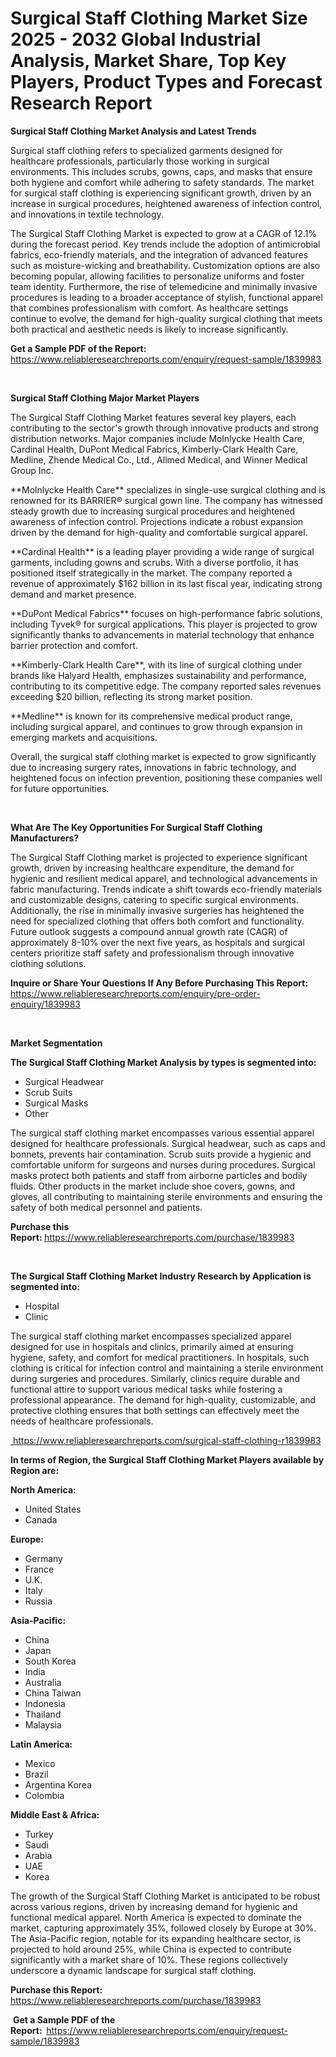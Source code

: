<p><h1>Surgical Staff Clothing Market Size 2025 - 2032 Global Industrial Analysis, Market Share, Top Key Players, Product Types and Forecast Research Report</h1></p><p><strong>Surgical Staff Clothing Market Analysis and Latest Trends</strong></p>
<p><p>Surgical staff clothing refers to specialized garments designed for healthcare professionals, particularly those working in surgical environments. This includes scrubs, gowns, caps, and masks that ensure both hygiene and comfort while adhering to safety standards. The market for surgical staff clothing is experiencing significant growth, driven by an increase in surgical procedures, heightened awareness of infection control, and innovations in textile technology.</p><p>The Surgical Staff Clothing Market is expected to grow at a CAGR of 12.1% during the forecast period. Key trends include the adoption of antimicrobial fabrics, eco-friendly materials, and the integration of advanced features such as moisture-wicking and breathability. Customization options are also becoming popular, allowing facilities to personalize uniforms and foster team identity. Furthermore, the rise of telemedicine and minimally invasive procedures is leading to a broader acceptance of stylish, functional apparel that combines professionalism with comfort. As healthcare settings continue to evolve, the demand for high-quality surgical clothing that meets both practical and aesthetic needs is likely to increase significantly.</p></p>
<p><strong>Get a Sample PDF of the Report:&nbsp;</strong> <a href="https://www.reliableresearchreports.com/enquiry/request-sample/1839983?utm_campaign=7&utm_medium=2&utm_source=Github&utm_content=ia&utm_term=14042025&utm_id=surgical-staff-clothing">https://www.reliableresearchreports.com/enquiry/request-sample/1839983</a></p>
<p>&nbsp;</p>
<p><strong>Surgical Staff Clothing Major Market Players</strong></p>
<p><p>The Surgical Staff Clothing Market features several key players, each contributing to the sector's growth through innovative products and strong distribution networks. Major companies include Molnlycke Health Care, Cardinal Health, DuPont Medical Fabrics, Kimberly-Clark Health Care, Medline, Zhende Medical Co., Ltd., Allmed Medical, and Winner Medical Group Inc.</p><p>**Molnlycke Health Care** specializes in single-use surgical clothing and is renowned for its BARRIER® surgical gown line. The company has witnessed steady growth due to increasing surgical procedures and heightened awareness of infection control. Projections indicate a robust expansion driven by the demand for high-quality and comfortable surgical apparel.</p><p>**Cardinal Health** is a leading player providing a wide range of surgical garments, including gowns and scrubs. With a diverse portfolio, it has positioned itself strategically in the market. The company reported a revenue of approximately $162 billion in its last fiscal year, indicating strong demand and market presence.</p><p>**DuPont Medical Fabrics** focuses on high-performance fabric solutions, including Tyvek® for surgical applications. This player is projected to grow significantly thanks to advancements in material technology that enhance barrier protection and comfort.</p><p>**Kimberly-Clark Health Care**, with its line of surgical clothing under brands like Halyard Health, emphasizes sustainability and performance, contributing to its competitive edge. The company reported sales revenues exceeding $20 billion, reflecting its strong market position.</p><p>**Medline** is known for its comprehensive medical product range, including surgical apparel, and continues to grow through expansion in emerging markets and acquisitions.</p><p>Overall, the surgical staff clothing market is expected to grow significantly due to increasing surgery rates, innovations in fabric technology, and heightened focus on infection prevention, positioning these companies well for future opportunities.</p></p>
<p>&nbsp;</p>
<p><strong>What Are The Key Opportunities For Surgical Staff Clothing Manufacturers?</strong></p>
<p><p>The Surgical Staff Clothing market is projected to experience significant growth, driven by increasing healthcare expenditure, the demand for hygienic and resilient medical apparel, and technological advancements in fabric manufacturing. Trends indicate a shift towards eco-friendly materials and customizable designs, catering to specific surgical environments. Additionally, the rise in minimally invasive surgeries has heightened the need for specialized clothing that offers both comfort and functionality. Future outlook suggests a compound annual growth rate (CAGR) of approximately 8-10% over the next five years, as hospitals and surgical centers prioritize staff safety and professionalism through innovative clothing solutions.</p></p>
<p><strong>Inquire or Share Your Questions If Any Before Purchasing This Report:</strong> <a href="https://www.reliableresearchreports.com/enquiry/pre-order-enquiry/1839983?utm_campaign=7&utm_medium=2&utm_source=Github&utm_content=ia&utm_term=14042025&utm_id=surgical-staff-clothing">https://www.reliableresearchreports.com/enquiry/pre-order-enquiry/1839983</a></p>
<p>&nbsp;</p>
<p><strong>Market Segmentation</strong></p>
<p><strong>The Surgical Staff Clothing Market Analysis by types is segmented into:</strong></p>
<p><ul><li>Surgical Headwear</li><li>Scrub Suits</li><li>Surgical Masks</li><li>Other</li></ul></p>
<p><p>The surgical staff clothing market encompasses various essential apparel designed for healthcare professionals. Surgical headwear, such as caps and bonnets, prevents hair contamination. Scrub suits provide a hygienic and comfortable uniform for surgeons and nurses during procedures. Surgical masks protect both patients and staff from airborne particles and bodily fluids. Other products in the market include shoe covers, gowns, and gloves, all contributing to maintaining sterile environments and ensuring the safety of both medical personnel and patients.</p></p>
<p><strong>Purchase this Report:&nbsp;</strong><a href="https://www.reliableresearchreports.com/purchase/1839983?utm_campaign=7&utm_medium=2&utm_source=Github&utm_content=ia&utm_term=14042025&utm_id=surgical-staff-clothing">https://www.reliableresearchreports.com/purchase/1839983</a></p>
<p>&nbsp;</p>
<p><strong>The Surgical Staff Clothing Market Industry Research by Application is segmented into:</strong></p>
<p><ul><li>Hospital</li><li>Clinic</li></ul></p>
<p><p>The surgical staff clothing market encompasses specialized apparel designed for use in hospitals and clinics, primarily aimed at ensuring hygiene, safety, and comfort for medical practitioners. In hospitals, such clothing is critical for infection control and maintaining a sterile environment during surgeries and procedures. Similarly, clinics require durable and functional attire to support various medical tasks while fostering a professional appearance. The demand for high-quality, customizable, and protective clothing ensures that both settings can effectively meet the needs of healthcare professionals.</p></p>
<p><a href="https://www.reliableresearchreports.com/surgical-staff-clothing-r1839983?utm_campaign=7&utm_medium=2&utm_source=Github&utm_content=ia&utm_term=14042025&utm_id=surgical-staff-clothing">&nbsp;https://www.reliableresearchreports.com/surgical-staff-clothing-r1839983</a></p>
<p><strong>In terms of Region, the Surgical Staff Clothing Market Players available by Region are:</strong></p>
<p>
    <p> <strong> North America: </strong>
        <ul>
            <li>United States</li>
            <li>Canada</li>
        </ul>
        </p> 
    <p> <strong> Europe: </strong>
        <ul>
            <li>Germany</li>
            <li>France</li>
            <li>U.K.</li>
            <li>Italy</li>
            <li>Russia</li>
        </ul>
        </p> 
    <p> <strong> Asia-Pacific: </strong>
        <ul>
            <li>China</li>
            <li>Japan</li>
            <li>South Korea</li>
            <li>India</li>
            <li>Australia</li>
            <li>China Taiwan</li>
            <li>Indonesia</li>
            <li>Thailand</li>
            <li>Malaysia</li>
        </ul>
        </p> 
    <p> <strong> Latin America: </strong>
        <ul>
            <li>Mexico</li>
            <li>Brazil</li>
            <li>Argentina Korea</li>
            <li>Colombia</li>
        </ul>
        </p> 
    <p> <strong> Middle East & Africa: </strong>
        <ul>
            <li>Turkey</li>
            <li>Saudi</li>
            <li>Arabia</li>
            <li>UAE</li>
            <li>Korea</li>
        </ul>
    </p>
    </p>
<p><p>The growth of the Surgical Staff Clothing Market is anticipated to be robust across various regions, driven by increasing demand for hygienic and functional medical apparel. North America is expected to dominate the market, capturing approximately 35%, followed closely by Europe at 30%. The Asia-Pacific region, notable for its expanding healthcare sector, is projected to hold around 25%, while China is expected to contribute significantly with a market share of 10%. These regions collectively underscore a dynamic landscape for surgical staff clothing.</p></p>
<p><strong>Purchase this Report: </strong><a href="https://www.reliableresearchreports.com/purchase/1839983?utm_campaign=7&utm_medium=2&utm_source=Github&utm_content=ia&utm_term=14042025&utm_id=surgical-staff-clothing">https://www.reliableresearchreports.com/purchase/1839983</a></p>
<p>&nbsp;<strong>Get a Sample PDF of the Report:&nbsp;&nbsp;</strong><a href="https://www.reliableresearchreports.com/enquiry/request-sample/1839983?utm_campaign=7&utm_medium=2&utm_source=Github&utm_content=ia&utm_term=14042025&utm_id=surgical-staff-clothing">https://www.reliableresearchreports.com/enquiry/request-sample/1839983</a></p>
<p><strong></strong></p>
<p><p></p><p></p><p></p></p>